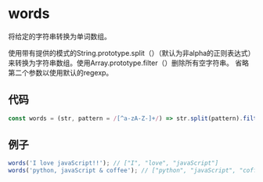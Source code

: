 # words

将给定的字符串转换为单词数组。

使用带有提供的模式的String.prototype.split（）（默认为非alpha的正则表达式）来转换为字符串数组。使用Array.prototype.filter（）删除所有空字符串。
省略第二个参数以使用默认的regexp。

## 代码

```js
const words = (str, pattern = /[^a-zA-Z-]+/) => str.split(pattern).filter(Boolean);
```

## 例子

```js
words('I love javaScript!!'); // ["I", "love", "javaScript"]
words('python, javaScript & coffee'); // ["python", "javaScript", "coffee"]
```
